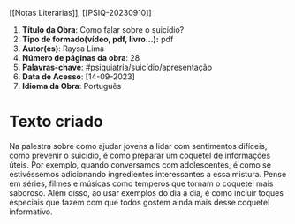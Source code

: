 [[Notas Literárias]], [[PSIQ-20230910]]
1. **Título da Obra**: Como falar sobre o suicídio?
2. **Tipo de formado(vídeo, pdf, livro...):** pdf
3. **Autor(es)**: Raysa Lima
4. **Número de páginas da obra**: 28
5. **Palavras-chave**: #psiquiatria/suicídio/apresentação
6. **Data de Acesso**: [14-09-2023]
7. **Idioma da Obra**: Português 


# Texto criado
Na palestra sobre como ajudar jovens a lidar com sentimentos difíceis, como prevenir o suicídio, é como preparar um coquetel de informações úteis. Por exemplo, quando conversamos com adolescentes, é como se estivéssemos adicionando ingredientes interessantes a essa mistura. Pense em séries, filmes e músicas como temperos que tornam o coquetel mais saboroso. Além disso, ao usar exemplos do dia a dia, é como incluir toques especiais que fazem com que todos gostem ainda mais desse coquetel informativo.